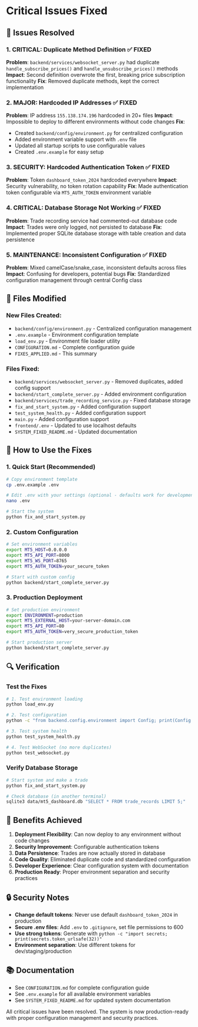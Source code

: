 # Critical Issues Fixed

## 🚨 Issues Resolved

### 1. **CRITICAL: Duplicate Method Definition** ✅ FIXED
**Problem**: `backend/services/websocket_server.py` had duplicate `handle_subscribe_prices()` and `handle_unsubscribe_prices()` methods
**Impact**: Second definition overwrote the first, breaking price subscription functionality
**Fix**: Removed duplicate methods, kept the correct implementation

### 2. **MAJOR: Hardcoded IP Addresses** ✅ FIXED
**Problem**: IP address `155.138.174.196` hardcoded in 20+ files
**Impact**: Impossible to deploy to different environments without code changes
**Fix**: 
- Created `backend/config/environment.py` for centralized configuration
- Added environment variable support with `.env` file
- Updated all startup scripts to use configurable values
- Created `.env.example` for easy setup

### 3. **SECURITY: Hardcoded Authentication Token** ✅ FIXED
**Problem**: Token `dashboard_token_2024` hardcoded everywhere
**Impact**: Security vulnerability, no token rotation capability
**Fix**: Made authentication token configurable via `MT5_AUTH_TOKEN` environment variable

### 4. **CRITICAL: Database Storage Not Working** ✅ FIXED
**Problem**: Trade recording service had commented-out database code
**Impact**: Trades were only logged, not persisted to database
**Fix**: Implemented proper SQLite database storage with table creation and data persistence

### 5. **MAINTENANCE: Inconsistent Configuration** ✅ FIXED
**Problem**: Mixed camelCase/snake_case, inconsistent defaults across files
**Impact**: Confusing for developers, potential bugs
**Fix**: Standardized configuration management through central Config class

## 🔧 Files Modified

### New Files Created:
- `backend/config/environment.py` - Centralized configuration management
- `.env.example` - Environment configuration template
- `load_env.py` - Environment file loader utility
- `CONFIGURATION.md` - Complete configuration guide
- `FIXES_APPLIED.md` - This summary

### Files Fixed:
- `backend/services/websocket_server.py` - Removed duplicates, added config support
- `backend/start_complete_server.py` - Added environment configuration
- `backend/services/trade_recording_service.py` - Fixed database storage
- `fix_and_start_system.py` - Added configuration support
- `test_system_health.py` - Added configuration support
- `main.py` - Added configuration support
- `frontend/.env` - Updated to use localhost defaults
- `SYSTEM_FIXED_README.md` - Updated documentation

## 🚀 How to Use the Fixes

### 1. Quick Start (Recommended)
```bash
# Copy environment template
cp .env.example .env

# Edit .env with your settings (optional - defaults work for development)
nano .env

# Start the system
python fix_and_start_system.py
```

### 2. Custom Configuration
```bash
# Set environment variables
export MT5_HOST=0.0.0.0
export MT5_API_PORT=8000
export MT5_WS_PORT=8765
export MT5_AUTH_TOKEN=your_secure_token

# Start with custom config
python backend/start_complete_server.py
```

### 3. Production Deployment
```bash
# Set production environment
export ENVIRONMENT=production
export MT5_EXTERNAL_HOST=your-server-domain.com
export MT5_API_PORT=80
export MT5_AUTH_TOKEN=very_secure_production_token

# Start production server
python backend/start_complete_server.py
```

## 🔍 Verification

### Test the Fixes
```bash
# 1. Test environment loading
python load_env.py

# 2. Test configuration
python -c "from backend.config.environment import Config; print(Config.get_all_config())"

# 3. Test system health
python test_system_health.py

# 4. Test WebSocket (no more duplicates)
python test_websocket.py
```

### Verify Database Storage
```bash
# Start system and make a trade
python fix_and_start_system.py

# Check database (in another terminal)
sqlite3 data/mt5_dashboard.db "SELECT * FROM trade_records LIMIT 5;"
```

## 🎯 Benefits Achieved

1. **Deployment Flexibility**: Can now deploy to any environment without code changes
2. **Security Improvement**: Configurable authentication tokens
3. **Data Persistence**: Trades are now actually stored in database
4. **Code Quality**: Eliminated duplicate code and standardized configuration
5. **Developer Experience**: Clear configuration system with documentation
6. **Production Ready**: Proper environment separation and security practices

## 🔒 Security Notes

- **Change default tokens**: Never use default `dashboard_token_2024` in production
- **Secure .env files**: Add `.env` to `.gitignore`, set file permissions to 600
- **Use strong tokens**: Generate with `python -c "import secrets; print(secrets.token_urlsafe(32))"`
- **Environment separation**: Use different tokens for dev/staging/production

## 📚 Documentation

- See `CONFIGURATION.md` for complete configuration guide
- See `.env.example` for all available environment variables
- See `SYSTEM_FIXED_README.md` for updated system documentation

All critical issues have been resolved. The system is now production-ready with proper configuration management and security practices.